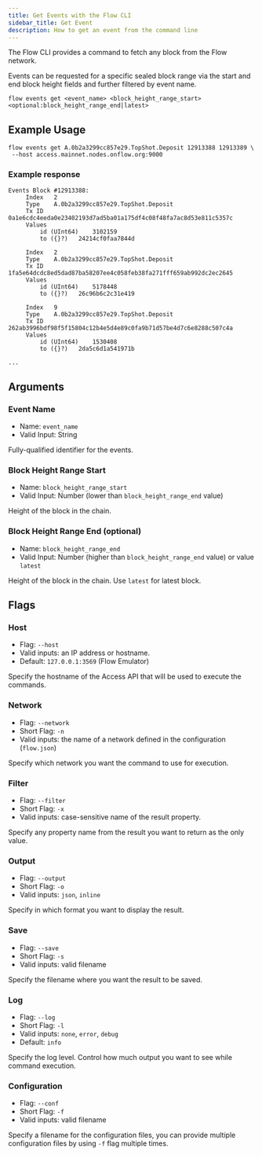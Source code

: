 ```yaml
---
title: Get Events with the Flow CLI
sidebar_title: Get Event
description: How to get an event from the command line
---
```


The Flow CLI provides a command to fetch any block from the Flow network.

Events can be requested for a specific sealed block range via the 
start and end block height fields and further filtered by event name.

`flow events get <event_name> <block_height_range_start> <optional:block_height_range_end|latest>`

## Example Usage

```shell
flow events get A.0b2a3299cc857e29.TopShot.Deposit 12913388 12913389 \
 --host access.mainnet.nodes.onflow.org:9000
```

### Example response

```shell
Events Block #12913388:
	 Index	 2
	 Type	 A.0b2a3299cc857e29.TopShot.Deposit
	 Tx ID	 0a1e6cdc4eeda0e23402193d7ad5ba01a175df4c08f48fa7ac8d53e811c5357c
	 Values
		 id (UInt64)	3102159
		 to ({}?)	24214cf0faa7844d

	 Index	 2
	 Type	 A.0b2a3299cc857e29.TopShot.Deposit
	 Tx ID	 1fa5e64dcdc8ed5dad87ba58207ee4c058feb38fa271fff659ab992dc2ec2645
	 Values
		 id (UInt64)	5178448
		 to ({}?)	26c96b6c2c31e419

	 Index	 9
	 Type	 A.0b2a3299cc857e29.TopShot.Deposit
	 Tx ID	 262ab3996bdf98f5f15804c12b4e5d4e89c0fa9b71d57be4d7c6e8288c507c4a
	 Values
		 id (UInt64)	1530408
		 to ({}?)	2da5c6d1a541971b

...
```

## Arguments

### Event Name
- Name: `event_name`
- Valid Input: String

Fully-qualified identifier for the events.

### Block Height Range Start
- Name: `block_height_range_start`
- Valid Input: Number (lower than `block_height_range_end` value)

Height of the block in the chain.

### Block Height Range End (optional)
- Name: `block_height_range_end`
- Valid Input: Number (higher than `block_height_range_end` value) or value `latest`

Height of the block in the chain. Use `latest` for latest block.

## Flags

### Host
- Flag: `--host`
- Valid inputs: an IP address or hostname.
- Default: `127.0.0.1:3569` (Flow Emulator)

Specify the hostname of the Access API that will be
used to execute the commands.

### Network

- Flag: `--network`
- Short Flag: `-n`
- Valid inputs: the name of a network defined in the configuration (`flow.json`)

Specify which network you want the command to use for execution.

### Filter

- Flag: `--filter`
- Short Flag: `-x`
- Valid inputs: case-sensitive name of the result property.

Specify any property name from the result you want to return as the only value.

### Output

- Flag: `--output`
- Short Flag: `-o`
- Valid inputs: `json`, `inline`

Specify in which format you want to display the result.

### Save

- Flag: `--save`
- Short Flag: `-s`
- Valid inputs: valid filename

Specify the filename where you want the result to be saved.

### Log

- Flag: `--log`
- Short Flag: `-l`
- Valid inputs: `none`, `error`, `debug`
- Default: `info`

Specify the log level. Control how much output you want to see while command execution.

### Configuration

- Flag: `--conf`
- Short Flag: `-f`
- Valid inputs: valid filename

Specify a filename for the configuration files, you can provide multiple configuration
files by using `-f` flag multiple times.





